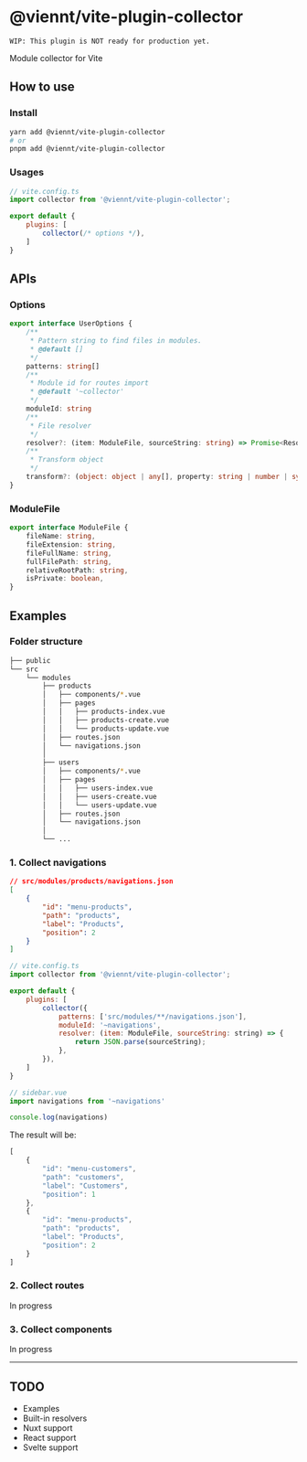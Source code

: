 # @viennt/vite-plugin-collector

`WIP: This plugin is NOT ready for production yet.`

Module collector for Vite

## How to use

### Install

```bash
yarn add @viennt/vite-plugin-collector
# or
pnpm add @viennt/vite-plugin-collector
```

### Usages

```javascript
// vite.config.ts
import collector from '@viennt/vite-plugin-collector';

export default {
    plugins: [
        collector(/* options */),
    ]
}
```

## APIs

### Options

```typescript
export interface UserOptions {
    /**
     * Pattern string to find files in modules.
     * @default []
     */
    patterns: string[]
    /**
     * Module id for routes import
     * @default '~collector'
     */
    moduleId: string
    /**
     * File resolver
     */
    resolver?: (item: ModuleFile, sourceString: string) => Promise<ResolvedModuleFile[]>
    /**
     * Transform object
     */
    transform?: (object: object | any[], property: string | number | symbol, originalResult: string) => string
}
```

### ModuleFile

```typescript
export interface ModuleFile {
    fileName: string,
    fileExtension: string,
    fileFullName: string,
    fullFilePath: string,
    relativeRootPath: string,
    isPrivate: boolean,
}
```

## Examples

### Folder structure

```bash
├── public
└── src
    └── modules
        ├── products
        │   ├── components/*.vue
        │   ├── pages
        │   │   ├── products-index.vue
        │   │   ├── products-create.vue
        │   │   └── products-update.vue
        │   ├── routes.json
        │   └── navigations.json
        │
        ├── users
        │   ├── components/*.vue
        │   ├── pages
        │   │   ├── users-index.vue
        │   │   ├── users-create.vue
        │   │   └── users-update.vue
        │   ├── routes.json
        │   └── navigations.json
        │
        └── ...
```

### 1. Collect navigations

```json
// src/modules/products/navigations.json
[
    {
        "id": "menu-products",
        "path": "products",
        "label": "Products",
        "position": 2
    }
]
```

```javascript
// vite.config.ts
import collector from '@viennt/vite-plugin-collector';

export default {
    plugins: [
        collector({
            patterns: ['src/modules/**/navigations.json'],
            moduleId: '~navigations',
            resolver: (item: ModuleFile, sourceString: string) => {
                return JSON.parse(sourceString);
            },
        }),
    ]
}
```

```javascript
// sidebar.vue
import navigations from '~navigations'

console.log(navigations)
```

The result will be:
```javascript
[
    {
        "id": "menu-customers",
        "path": "customers",
        "label": "Customers",
        "position": 1
    },
    {
        "id": "menu-products",
        "path": "products",
        "label": "Products",
        "position": 2
    }
]
```

### 2. Collect routes
In progress
### 3. Collect components
In progress

---
## TODO

- Examples
- Built-in resolvers
- Nuxt support
- React support
- Svelte support
